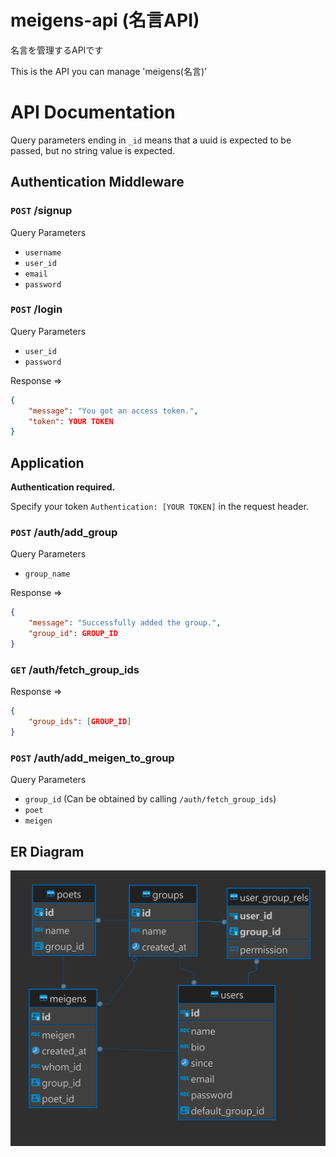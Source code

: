 # meigens-api (名言API)

名言を管理するAPIです

This is the API you can manage 'meigens(名言)'

# API Documentation

Query parameters ending in `_id` means that a uuid is expected to be passed,
but no string value is expected.

## Authentication Middleware

### `POST` /signup

Query Parameters

* `username`
* `user_id`
* `email`
* `password`

### `POST` /login

Query Parameters

* `user_id`
* `password`

Response &rArr;
```json
{
	"message": "You got an access token.",
	"token": YOUR TOKEN
}
```

## Application

**Authentication required.**

Specify your token `Authentication: [YOUR TOKEN]` in the request header.

### `POST` /auth/add_group

Query Parameters

* `group_name`

Response &rArr;
```json
{
	"message": "Successfully added the group.",
	"group_id": GROUP_ID
}
```

### `GET` /auth/fetch_group_ids

Response &rArr;
```json
{
    "group_ids": [GROUP_ID]
}
```

### `POST` /auth/add_meigen_to_group

Query Parameters

* `group_id` (Can be obtained by calling `/auth/fetch_group_ids`)
* `poet`
* `meigen`


## ER Diagram
![](DB_ER.png)
